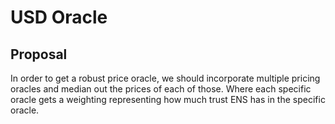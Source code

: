 # USD Oracle

## Proposal

In order to get a robust price oracle, we should incorporate multiple pricing oracles and median out the prices of each of those. Where each specific oracle gets a weighting representing how much trust ENS has in the specific oracle.
